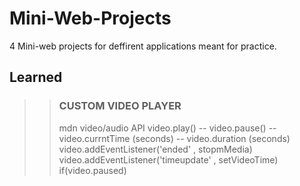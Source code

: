 # Mini-Web-Projects

4 Mini-web projects for deffirent applications meant for practice.

## Learned

> > ### CUSTOM VIDEO PLAYER
> >
> > mdn video/audio API
> > video.play() -- video.pause() -- video.currntTime (seconds) -- video.duration (seconds)
> > video.addEventListener('ended' , stopmMedia)
> > video.addEventListener('timeupdate' , setVideoTime)
> > if(video.paused)
